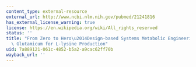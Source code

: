 ```yaml
---
content_type: external-resource
external_url: http://www.ncbi.nlm.nih.gov/pubmed/21241816
has_external_license_warning: true
license: https://en.wikipedia.org/wiki/All_rights_reserved
status: ''
title: "From Zero to Hero\u2014Design-based Systems Metabolic Engineering of Corynebacterium\
  \ Glutamicum for L-lysine Production"
uid: 7a889121-061c-4852-b5a2-a9cac62ff70b
wayback_url: ''
---
```


